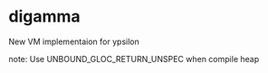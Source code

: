 # digamma

New VM implementaion for ypsilon

note: Use UNBOUND_GLOC_RETURN_UNSPEC when compile heap
